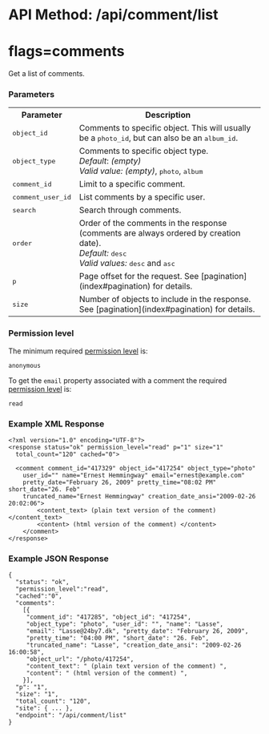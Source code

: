 # API Method: /api/comment/list
# flags=comments

Get a list of comments.


### Parameters

<table class="pretty">
  <tr><th>Parameter</th><th>Description</th></tr>

  <tr>
    <td>
      <tt>object_id</tt> 
    </td>
    <td>
      Comments to specific object. This will usually be a <tt>photo_id</tt>, but can also be an <tt>album_id</tt>.
    </td>
  </tr>


  <tr>
    <td>
      <tt>object_type</tt> 
    </td>
    <td>
      Comments to specific object type.<br/>
      <i>Default</i>: <i>(empty)</i><br/>
      <i>Valid value:</i> <i>(empty)</i>, <tt>photo</tt>, <tt>album</tt>
    </td>
  </tr>

  <tr>
    <td>
      <tt>comment_id</tt> 
    </td>
    <td>
      Limit to a specific comment.
    </td>
  </tr>

  <tr>
    <td>
      <tt>comment_user_id</tt> 
    </td>
    <td>
      List comments by a specific user.
    </td>
  </tr>

  <tr>
    <td>
      <tt>search</tt>
    </td>
    <td>
      Search through comments.
    </td>
  </tr>

  <tr>
    <td>
      <tt>order</tt>
    </td>
    <td>
      Order of the comments in the response (comments are always ordered by creation date).<br/>
      <i>Default:</i> <tt>desc</tt><br/>
      <i>Valid values:</i> <tt>desc</tt> and <tt>asc</tt>
    </td>
  </tr>

  <tr>
    <td>
      <tt>p</tt>
    </td>
    <td>
      Page offset for the request. See [pagination](index#pagination) for details.
    </td>
  </tr>

  <tr>
    <td>
      <tt>size</tt>
    </td>
    <td>
      Number of objects to include in the response. See [pagination](index#pagination) for details.
    </td>
  </tr>
</table>



### Permission level 

The minimum required [permission level](index#permission-level) is:

    anonymous

To get the `email` property associated with a comment the required [permission level](index#permission-level) is:

    read


### Example XML Response

    <?xml version="1.0" encoding="UTF-8"?>
    <response status="ok" permission_level="read" p="1" size="1" 
      total_count="120" cached="0">

      <comment comment_id="417329" object_id="417254" object_type="photo" 
        user_id="" name="Ernest Hemmingway" email="ernest@example.com" 
        pretty_date="February 26, 2009" pretty_time="08:02 PM" short_date="26. Feb" 
        truncated_name="Ernest Hemmingway" creation_date_ansi="2009-02-26 20:02:06">
            <content_text> (plain text version of the comment) </content_text>
            <content> (html version of the comment) </content>
        </comment>
    </response>

### Example JSON Response

    {
      "status": "ok", 
      "permission_level":"read",
      "cached":"0",
      "comments":
        [{
         "comment_id": "417285", "object_id": "417254", 
         "object_type": "photo", "user_id": "", "name": "Lasse", 
         "email": "Lasse@24by7.dk", "pretty_date": "February 26, 2009", 
         "pretty_time": "04:00 PM", "short_date": "26. Feb", 
         "truncated_name": "Lasse", "creation_date_ansi": "2009-02-26 16:00:58", 
         "object_url": "/photo/417254", 
         "content_text": " (plain text version of the comment) ", 
         "content": " (html version of the comment) ", 
        }],
      "p": "1",
      "size": "1",
      "total_count": "120",
      "site": { ... },
      "endpoint": "/api/comment/list"
    }
